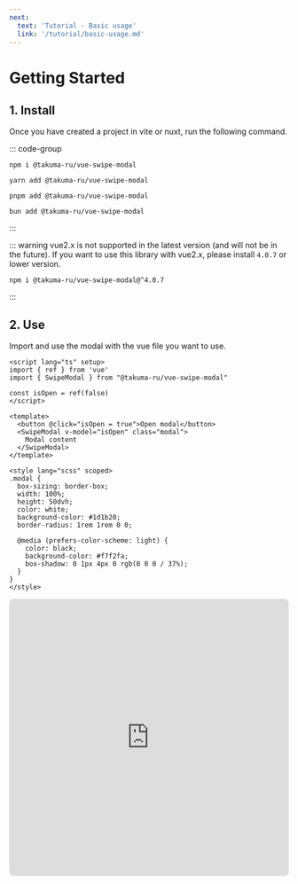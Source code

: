 ```yaml
---
next:
  text: 'Tutorial - Basic usage'
  link: '/tutorial/basic-usage.md'
---
```


# Getting Started

## 1. Install
Once you have created a project in vite or nuxt, run the following command.

::: code-group
```shell [npm]
npm i @takuma-ru/vue-swipe-modal
```

```shell [yarn]
yarn add @takuma-ru/vue-swipe-modal
```

```shell [pnpm]
pnpm add @takuma-ru/vue-swipe-modal
```

```shell [bun]
bun add @takuma-ru/vue-swipe-modal
```
:::

::: warning
vue2.x is not supported in the latest version (and will not be in the future). If you want to use this library with vue2.x, please install `4.0.7` or lower version.
```shell [npm]
npm i @takuma-ru/vue-swipe-modal@^4.0.7
```
:::

## 2. Use
Import and use the modal with the vue file you want to use.

```vue
<script lang="ts" setup>
import { ref } from 'vue'
import { SwipeModal } from "@takuma-ru/vue-swipe-modal"

const isOpen = ref(false)
</script>

<template>
  <button @click="isOpen = true">Open modal</button>
  <SwipeModal v-model="isOpen" class="modal">
    Modal content
  </SwipeModal>
</template>

<style lang="scss" scoped>
.modal {
  box-sizing: border-box;
  width: 100%;
  height: 50dvh;
  color: white;
  background-color: #1d1b20;
  border-radius: 1rem 1rem 0 0;

  @media (prefers-color-scheme: light) {
    color: black;
    background-color: #f7f2fa;
    box-shadow: 0 1px 4px 0 rgb(0 0 0 / 37%);
  }
}
</style>
```

<iframe
  width="100%"
  height="500px"
  src="https://stackblitz.com/edit/vitejs-vite-dqxc2g?embed=1&file=README.md&hideExplorer=1&view=preview"
  style="border: none; border-radius: 8px; overflow:hidden;"
></iframe>